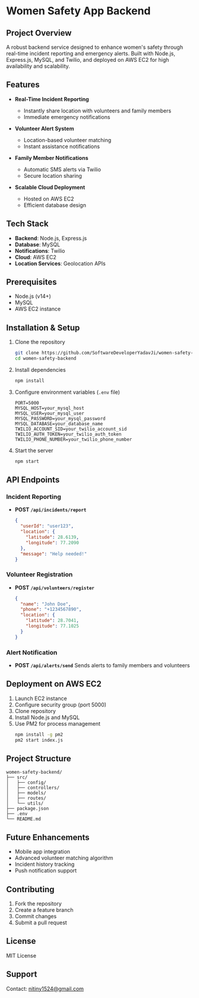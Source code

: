 # Women Safety App Backend

## Project Overview

A robust backend service designed to enhance women's safety through real-time incident reporting and emergency alerts. Built with Node.js, Express.js, MySQL, and Twilio, and deployed on AWS EC2 for high availability and scalability.

## Features

- **Real-Time Incident Reporting**
  - Instantly share location with volunteers and family members
  - Immediate emergency notifications

- **Volunteer Alert System**
  - Location-based volunteer matching
  - Instant assistance notifications

- **Family Member Notifications**
  - Automatic SMS alerts via Twilio
  - Secure location sharing

- **Scalable Cloud Deployment**
  - Hosted on AWS EC2
  - Efficient database design

## Tech Stack

- **Backend**: Node.js, Express.js
- **Database**: MySQL
- **Notifications**: Twilio
- **Cloud**: AWS EC2
- **Location Services**: Geolocation APIs

## Prerequisites

- Node.js (v14+)
- MySQL
- AWS EC2 instance

## Installation & Setup

1. Clone the repository
   ```bash
   git clone https://github.com/SoftwareDeveloperYadavJi/women-safety-backend.git
   cd women-safety-backend
   ```

2. Install dependencies
   ```bash
   npm install
   ```

3. Configure environment variables (`.env` file)
   ```env
   PORT=5000
   MYSQL_HOST=your_mysql_host
   MYSQL_USER=your_mysql_user
   MYSQL_PASSWORD=your_mysql_password
   MYSQL_DATABASE=your_database_name
   TWILIO_ACCOUNT_SID=your_twilio_account_sid
   TWILIO_AUTH_TOKEN=your_twilio_auth_token
   TWILIO_PHONE_NUMBER=your_twilio_phone_number
   ```

4. Start the server
   ```bash
   npm start
   ```

## API Endpoints

### Incident Reporting
- **POST `/api/incidents/report`**
  ```json
  {
    "userId": "user123",
    "location": {
      "latitude": 28.6139,
      "longitude": 77.2090
    },
    "message": "Help needed!"
  }
  ```

### Volunteer Registration
- **POST `/api/volunteers/register`**
  ```json
  {
    "name": "John Doe",
    "phone": "+1234567890",
    "location": {
      "latitude": 28.7041,
      "longitude": 77.1025
    }
  }
  ```

### Alert Notification
- **POST `/api/alerts/send`**
  Sends alerts to family members and volunteers

## Deployment on AWS EC2

1. Launch EC2 instance
2. Configure security group (port 5000)
3. Clone repository
4. Install Node.js and MySQL
5. Use PM2 for process management
   ```bash
   npm install -g pm2
   pm2 start index.js
   ```

## Project Structure

```
women-safety-backend/
├── src/
│   ├── config/
│   ├── controllers/
│   ├── models/
│   ├── routes/
│   └── utils/
├── package.json
├── .env
└── README.md
```

## Future Enhancements

- Mobile app integration
- Advanced volunteer matching algorithm
- Incident history tracking
- Push notification support

## Contributing

1. Fork the repository
2. Create a feature branch
3. Commit changes
4. Submit a pull request

## License

MIT License

## Support

Contact: nitiny1524@gmail.com
